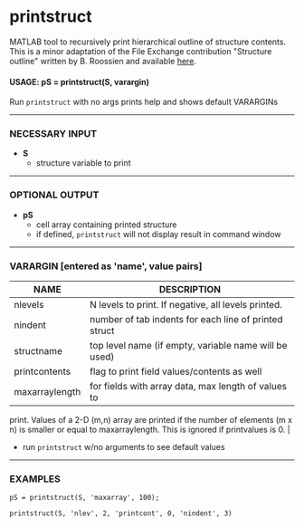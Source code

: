 # printstruct

MATLAB tool to recursively print hierarchical outline of structure contents. This is a minor adaptation of the File Exchange contribution "Structure outline" written by B. Roossien and available [here](http://mathworks.com/matlabcentral/fileexchange/13500-structure-outline). 

#### USAGE: pS = printstruct(S, varargin)
          
Run `printstruct` with no args prints help and shows default VARARGINs

---

### NECESSARY INPUT
- **S**
  + structure variable to print
  
---

### OPTIONAL OUTPUT
- **pS**
  + cell array containing printed structure
  + if defined, `printstruct` will not display result in command window
  
---

### VARARGIN [entered as 'name', value pairs]

|      NAME      |                      DESCRIPTION                      |
|----------------|-------------------------------------------------------|
| nlevels        | N levels to print. If negative, all levels printed.   |
| nindent        | number of tab indents for each line of printed struct |
| structname     | top level name (if empty, variable name will be used) |
| printcontents  | flag to print field values/contents as well           |
| maxarraylength | for fields with array data, max length of values to   |
  print. Values of a 2-D (m,n) array are printed if the number of
  elements (m x n) is smaller or equal to maxarraylength. This is ignored
  if printvalues is 0.        |

- run `printstruct` w/no arguments to see default values

---

### EXAMPLES

    pS = printstruct(S, 'maxarray', 100); 

    printstruct(S, 'nlev', 2, 'printcont', 0, 'nindent', 3)

